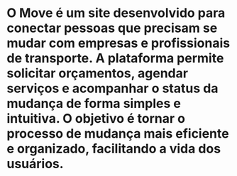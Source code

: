 # O Move é um site desenvolvido para conectar pessoas que precisam se mudar com empresas e profissionais de transporte. A plataforma permite solicitar orçamentos, agendar serviços e acompanhar o status da mudança de forma simples e intuitiva. O objetivo é tornar o processo de mudança mais eficiente e organizado, facilitando a vida dos usuários.


